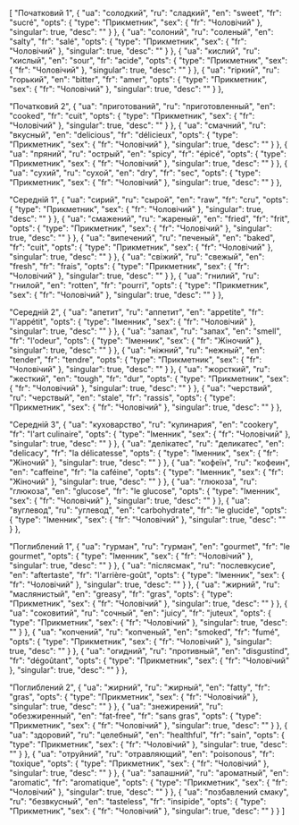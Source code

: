 [
  "Початковий 1",
  {
    "ua": "солодкий",
    "ru": "сладкий",
    "en": "sweet",
    "fr": "sucré",
    "opts": {
      "type": "Прикметник",
      "sex": {
        "fr": "Чоловічий"
      },
      "singular": true,
      "desc": ""
    }
  },
  {
    "ua": "солоний",
    "ru": "соленый",
    "en": "salty",
    "fr": "salé",
    "opts": {
      "type": "Прикметник",
      "sex": {
        "fr": "Чоловічий"
      },
      "singular": true,
      "desc": ""
    }
  },
  {
    "ua": "кислий",
    "ru": "кислый",
    "en": "sour",
    "fr": "acide",
    "opts": {
      "type": "Прикметник",
      "sex": {
        "fr": "Чоловічий"
      },
      "singular": true,
      "desc": ""
    }
  },
  {
    "ua": "гіркий",
    "ru": "горький",
    "en": "bitter",
    "fr": "amer",
    "opts": {
      "type": "Прикметник",
      "sex": {
        "fr": "Чоловічий"
      },
      "singular": true,
      "desc": ""
    }
  },


  
  "Початковий 2",
  {
    "ua": "приготований",
    "ru": "приготовленный",
    "en": "cooked",
    "fr": "cuit",
    "opts": {
      "type": "Прикметник",
      "sex": {
        "fr": "Чоловічий"
      },
      "singular": true,
      "desc": ""
    }
  },
  {
    "ua": "смачний",
    "ru": "вкусный",
    "en": "delicious",
    "fr": "délicieux",
    "opts": {
      "type": "Прикметник",
      "sex": {
        "fr": "Чоловічий"
      },
      "singular": true,
      "desc": ""
    }
  },
  {
    "ua": "пряний",
    "ru": "острый",
    "en": "spicy",
    "fr": "épicé",
    "opts": {
      "type": "Прикметник",
      "sex": {
        "fr": "Чоловічий"
      },
      "singular": true,
      "desc": ""
    }
  },
  {
    "ua": "сухий",
    "ru": "сухой",
    "en": "dry",
    "fr": "sec",
    "opts": {
      "type": "Прикметник",
      "sex": {
        "fr": "Чоловічий"
      },
      "singular": true,
      "desc": ""
    }
  },



  "Середній 1",
  {
    "ua": "сирий",
    "ru": "сырой",
    "en": "raw",
    "fr": "cru",
    "opts": {
      "type": "Прикметник",
      "sex": {
        "fr": "Чоловічий"
      },
      "singular": true,
      "desc": ""
    }
  },
  {
    "ua": "смажений",
    "ru": "жареный",
    "en": "fried",
    "fr": "frit",
    "opts": {
      "type": "Прикметник",
      "sex": {
        "fr": "Чоловічий"
      },
      "singular": true,
      "desc": ""
    }
  },
  {
    "ua": "випечений",
    "ru": "печеный",
    "en": "baked",
    "fr": "cuit",
    "opts": {
      "type": "Прикметник",
      "sex": {
        "fr": "Чоловічий"
      },
      "singular": true,
      "desc": ""
    }
  },
  {
    "ua": "свіжий",
    "ru": "свежый",
    "en": "fresh",
    "fr": "frais",
    "opts": {
      "type": "Прикметник",
      "sex": {
        "fr": "Чоловічий"
      },
      "singular": true,
      "desc": ""
    }
  },
  {
    "ua": "гнилий",
    "ru": "гнилой",
    "en": "rotten",
    "fr": "pourri",
    "opts": {
      "type": "Прикметник",
      "sex": {
        "fr": "Чоловічий"
      },
      "singular": true,
      "desc": ""
    }
  },



  "Середній 2",
  {
    "ua": "апетит",
    "ru": "аппетит",
    "en": "appetite",
    "fr": "l'appétit",
    "opts": {
      "type": "Іменник",
      "sex": {
        "fr": "Чоловічий"
      },
      "singular": true,
      "desc": ""
    }
  },
  {
    "ua": "запах",
    "ru": "запах",
    "en": "smell",
    "fr": "l'odeur",
    "opts": {
      "type": "Іменник",
      "sex": {
        "fr": "Жіночий"
      },
      "singular": true,
      "desc": ""
    }
  },
  {
    "ua": "ніжний",
    "ru": "нежный",
    "en": "tender",
    "fr": "tendre",
    "opts": {
      "type": "Прикметник",
      "sex": {
        "fr": "Чоловічий"
      },
      "singular": true,
      "desc": ""
    }
  },
  {
    "ua": "жорсткий",
    "ru": "жесткий",
    "en": "tough",
    "fr": "dur",
    "opts": {
      "type": "Прикметник",
      "sex": {
        "fr": "Чоловічий"
      },
      "singular": true,
      "desc": ""
    }
  },
  {
    "ua": "черствий",
    "ru": "черствый",
    "en": "stale",
    "fr": "rassis",
    "opts": {
      "type": "Прикметник",
      "sex": {
        "fr": "Чоловічий"
      },
      "singular": true,
      "desc": ""
    }
  },



  "Середній 3",
  {
    "ua": "куховарство",
    "ru": "кулинария",
    "en": "cookery",
    "fr": "l'art culinaire",
    "opts": {
      "type": "Іменник",
      "sex": {
        "fr": "Чоловічий"
      },
      "singular": true,
      "desc": ""
    }
  },
  {
    "ua": "делікатес",
    "ru": "деликатес",
    "en": "delicacy",
    "fr": "la délicatesse",
    "opts": {
      "type": "Іменник",
      "sex": {
        "fr": "Жіночий"
      },
      "singular": true,
      "desc": ""
    }
  },
  {
    "ua": "кофеїн",
    "ru": "кофеин",
    "en": "caffeine",
    "fr": "la caféine",
    "opts": {
      "type": "Іменник",
      "sex": {
        "fr": "Жіночий"
      },
      "singular": true,
      "desc": ""
    }
  },
  {
    "ua": "глюкоза",
    "ru": "глюкоза",
    "en": "glucose",
    "fr": "le glucose",
    "opts": {
      "type": "Іменник",
      "sex": {
        "fr": "Чоловічий"
      },
      "singular": true,
      "desc": ""
    }
  },
  {
    "ua": "вуглевод",
    "ru": "углевод",
    "en": "carbohydrate",
    "fr": "le glucide",
    "opts": {
      "type": "Іменник",
      "sex": {
        "fr": "Чоловічий"
      },
      "singular": true,
      "desc": ""
    }
  },



  "Поглиблений 1",
  {
    "ua": "гурман",
    "ru": "гурман",
    "en": "gourmet",
    "fr": "le gourmet",
    "opts": {
      "type": "Іменник",
      "sex": {
        "fr": "Чоловічий"
      },
      "singular": true,
      "desc": ""
    }
  },
  {
    "ua": "післясмак",
    "ru": "послевкусие",
    "en": "aftertaste",
    "fr": "l'arrière-goût",
    "opts": {
      "type": "Іменник",
      "sex": {
        "fr": "Чоловічий"
      },
      "singular": true,
      "desc": ""
    }
  },
  {
    "ua": "жирний",
    "ru": "маслянистый",
    "en": "greasy",
    "fr": "gras",
    "opts": {
      "type": "Прикметник",
      "sex": {
        "fr": "Чоловічий"
      },
      "singular": true,
      "desc": ""
    }
  },
  {
    "ua": "соковитий",
    "ru": "сочный",
    "en": "juicy",
    "fr": "juteux",
    "opts": {
      "type": "Прикметник",
      "sex": {
        "fr": "Чоловічий"
      },
      "singular": true,
      "desc": ""
    }
  },
  {
    "ua": "копчений",
    "ru": "копченый",
    "en": "smoked",
    "fr": "fumé",
    "opts": {
      "type": "Прикметник",
      "sex": {
        "fr": "Чоловічий"
      },
      "singular": true,
      "desc": ""
    }
  },
  {
    "ua": "огидний",
    "ru": "противный",
    "en": "disgustind",
    "fr": "dégoûtant",
    "opts": {
      "type": "Прикметник",
      "sex": {
        "fr": "Чоловічий"
      },
      "singular": true,
      "desc": ""
    }
  },



  "Поглиблений 2",
  {
    "ua": "жирний",
    "ru": "жирный",
    "en": "fatty",
    "fr": "gras",
    "opts": {
      "type": "Прикметник",
      "sex": {
        "fr": "Чоловічий"
      },
      "singular": true,
      "desc": ""
    }
  },
  {
    "ua": "знежирений",
    "ru": "обезжиренный",
    "en": "fat-free",
    "fr": "sans gras",
    "opts": {
      "type": "Прикметник",
      "sex": {
        "fr": "Чоловічий"
      },
      "singular": true,
      "desc": ""
    }
  },
  {
    "ua": "здоровий",
    "ru": "целебный",
    "en": "healthful",
    "fr": "sain",
    "opts": {
      "type": "Прикметник",
      "sex": {
        "fr": "Чоловічий"
      },
      "singular": true,
      "desc": ""
    }
  },
  {
    "ua": "отруйний",
    "ru": "отравляющий",
    "en": "poisonous",
    "fr": "toxique",
    "opts": {
      "type": "Прикметник",
      "sex": {
        "fr": "Чоловічий"
      },
      "singular": true,
      "desc": ""
    }
  },
  {
    "ua": "запашний",
    "ru": "ароматный",
    "en": "aromatic",
    "fr": "aromatique",
    "opts": {
      "type": "Прикметник",
      "sex": {
        "fr": "Чоловічий"
      },
      "singular": true,
      "desc": ""
    }
  },
  {
    "ua": "позбавлений смаку",
    "ru": "безвкусный",
    "en": "tasteless",
    "fr": "insipide",
    "opts": {
      "type": "Прикметник",
      "sex": {
        "fr": "Чоловічий"
      },
      "singular": true,
      "desc": ""
    }
  }
]
